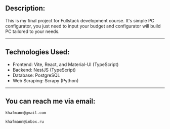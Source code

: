 ## Description:
This is my final project for Fullstack development course. It's simple PC configurator, you just need to input your budget and configurator will build PC tailored to your needs.

---

## Technologies Used:
- Frontend: Vite, React, and Material-UI (TypeScript)
- Backend: NestJS (TypeScript)
- Database: PostgreSQL
- Web Scraping: Scrapy (Python)

---

## You can reach me via email:
```
khafmann@gmail.com
```
```
khafmann@inbox.ru
```
